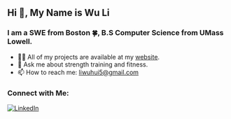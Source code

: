## Hi 👋, My Name is Wu Li
### I am a SWE from Boston 🍀, B.S Computer Science from UMass Lowell.

- 👨‍💻 All of my projects are available at my [website](wuhuili.com).
- 💬 Ask me about strength training and fitness.
- 📫 How to reach me: liwuhui5@gmail.com

### Connect with Me:
[![LinkedIn](https://img.shields.io/badge/LinkedIn-blue?logo=linkedin&logoColor=white&style=for-the-badge)](https://www.linkedin.com/in/your-username)

